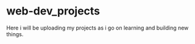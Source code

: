 # web-dev_projects
Here i will be uploading my projects as i go on learning and building new things.
